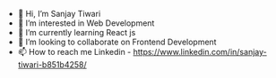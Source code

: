 - 👋 Hi, I’m Sanjay Tiwari
- 👀 I’m interested in Web Development
- 🌱 I’m currently learning React js
- 💞️ I’m looking to collaborate on Frontend Development
- 📫 How to reach me Linkedin - https://www.linkedin.com/in/sanjay-tiwari-b851b4258/

<!---
san-jay-t/san-jay-t is a ✨ special ✨ repository because its `README.md` (this file) appears on your GitHub profile.
You can click the Preview link to take a look at your changes.
--->
